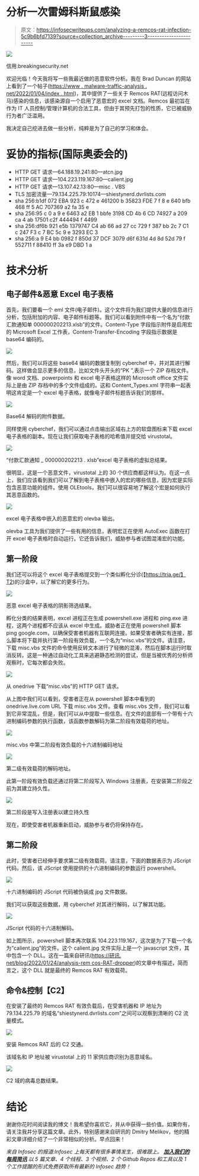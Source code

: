 # 分析一次雷姆科斯鼠感染

> 原文：<https://infosecwriteups.com/analyzing-a-remcos-rat-infection-5c9b6bfd7139?source=collection_archive---------3----------------------->

![](img/582f5a20255f583fb24759fd58269c9d.png)

信用:breakingsecurity.net

欢迎光临！今天我将写一些我最近做的恶意软件分析。我在 Brad Duncan 的网站上看到了一个帖子([https://www . malware-traffic-analysis . net/2022/01/04/index . html](https://www.malware-traffic-analysis.net/2022/01/04/index.html))，其中提供了一些关于 Remcos RAT(远程访问木马)感染的信息，该感染源自一个启用了恶意宏的 excel 文档。Remcos 最初旨在作为 IT 人员控制/管理计算机的合法工具，但由于其预先打包的性质，它已被威胁行为者广泛滥用。

我决定自己挖进去做一些分析，纯粹是为了自己的学习和体会。

# 妥协的指标(国际奥委会的)

*   HTTP GET 请求—64.188.19.241:80—atcn.jpg
*   HTTP GET 请求—104.223.119.167:80—calient.jpg
*   HTTP GET 请求—13.107.42.13:80—misc . VBS
*   TLS 加密流量—79.134.225.79:10174—shiestynerd.dvrlists.com
*   sha 256:b1df 072 EBA 923 c 472 e 461200 b 35823 FDE 7 f 8 e 640 bfb 468 ff 5 AC 707369 a2 fa 35 e
*   sha 256:95 c 0 a 9 e 6463 a2 EB 1 bbfe 3198 CD 4b 6 CD 74927 a 209 ca 4 ab 17501 c2f 444494 f 4499
*   sha 256:df6b 921 e5b 1379747 C4 ab 66 ad 27 cc 729 f 387 bb 2c 7 C1 c 247 F3 c 7 BC 5c 9 e 3293 EC 3
*   sha 256:a 9 E4 bb 0982 f 850d 37 DCF 3079 d6f 631d 4d 8d 52d 79 f 552711 f 88410 ff 3a e9 DBD 1 a

# 技术分析

## **电子邮件&恶意 Excel 电子表格**

首先，我们要看一个 eml 文件(电子邮件)。这个文件将为我们提供大量的信息进行分析，包括附加的内容、电子邮件标题等。我们可以看到附件中有一个名为“付款汇款通知单 000000202213.xlsb”的文件。Content-Type 字段指示附件是启用宏的 Microsoft Excel 工作表，Content-Transfer-Encoding 字段指示数据是 base64 编码的。

![](img/40bc61dab95d8d3ccff9b04007515c9a.png)

然后，我们可以将这些 base64 编码的数据复制到 cyberchef 中，并对其进行解码。这样做会显示更多的信息，比如文件头开头的“PK ”,表示一个 ZIP 存档文件。像 word 文档、powerpoints 和 excel 电子表格这样的 Microsoft office 文件实际上是由 ZIP 存档中的多个文件组成的。这和 Content_Types.xml 字符串一起表明这肯定是一个 excel 电子表格，就像电子邮件标题告诉我们的那样。

![](img/afee795e605a7fabf9d7d45e1ec50cce.png)

Base64 解码的附件数据。

同样使用 cyberchef，我们可以通过点击输出区域右上方的软盘图标来下载 excel 电子表格的副本。现在让我们获取电子表格的哈希值并提交给 virustotal。

![](img/281fea3c62b0e2629be5567fc045c135.png)

“付款汇款通知 _ 000000202213 . xlsb”excel 电子表格的虚拟总结果。

很明显，这是一个恶意文件，virustotal 上的 30 个供应商都这样认为。在这一点上，我们应该看到我们可以了解到电子表格中嵌入的宏的哪些信息，因为宏是实际包含恶意功能的组件。使用 OLEtools，我们可以很容易地了解这个宏是如何执行其恶意函数的。

![](img/4d2d8678a0b6d88e5b91a4547c7cda05.png)

excel 电子表格中嵌入的恶意宏的 olevba 输出。

olevba 工具为我们提供了一些有用的信息，表明宏正在使用 AutoExec 函数在打开 excel 电子表格时自动运行。它还告诉我们，威胁参与者试图混淆宏的功能。

## **第一阶段**

我们还可以将这个 excel 电子表格提交到一个类似孵化分诊(【https://tria.ge/】T2)的沙盒中，以了解它的更多行为。

![](img/c4e83bb8349495f3e2b6818f37645748.png)

恶意 excel 电子表格的阴影筛选结果。

孵化分类的结果表明，excel 进程正在生成 powershell.exe 进程和 ping.exe 进程，这两个进程都不应该从 excel 中生成。威胁者正在使用 powershell 脚本 ping google.com，以确保受害者机器有互联网连接。如果受害者确实有连接，那么脚本将下载并执行第一阶段有效负载，一个名为“misc.vbs”的文件。请注意，下载 misc.vbs 文件的命令使用反转文本进行了轻微的混淆，然后在脚本运行时取消反转。这是一种通过自动化工具来逃避静态检测的尝试，但是当被优秀的分析师观察时，它每次都会失败。

![](img/1e9ad63a6c86aed773afdab48c1e8e00.png)

从 onedrive 下载“misc.vbs”的 HTTP GET 请求。

从上图中我们可以看到，受害者正在从 powershell 脚本中看到的 onedrive.live.com URL 下载 misc.vbs 文件。查看 misc.vbs 文件，我们可以看到它非常混乱，但是，我们可以从中提取一些信息。在文件的底部有一个带有十六进制编码参数的执行函数，该函数参数解码为第二阶段有效载荷的地址。

![](img/29a564d92b20f6b5c96539e3e725d219.png)

misc.vbs 中第二阶段有效负载的十六进制编码地址

![](img/a71954f4996ecc990b2cbe7bc2466fb4.png)

第二级有效载荷的解码地址。

此第一阶段有效负载还通过将第二阶段写入 Windows 注册表，在安装第二阶段之前为其建立持久性。

![](img/cf57d365a24c21f6852d6baad0c9f8fd.png)

第二阶段是写入注册表以建立持久性

现在，即使受害者机器重新启动，威胁参与者仍将保持存在。

## **第二阶段**

此时，受害者已经伸手要求第二级有效载荷。请注意，下面的数据表示为 JScript 代码。然后，该 JScript 使用提供的十六进制编码的参数运行 powershell。

![](img/d80f619b153a58984ce412296138dba3.png)

十六进制编码的 JScript 代码被伪装成 jpg 文件数据。

我们可以获取这些数据，用 cyberchef 对其进行解码，以了解其功能。

![](img/ade00824f75e54b69f0944489cd92216.png)

JScript 代码的十六进制解码。

如上图所示，powershell 脚本再次联系 104.223.119.167，这次是为了下载一个名为“calient.jpg”的文件。这个 calient.jpg 文件实际上是一个 javascript 文件，其中包含一个 DLL。这在一篇来自研讯([https://研讯. net/blog/2022/01/24/analysis-rem cos-RAT-dropper](https://inquest.net/blog/2022/01/24/analysis-remcos-rat-dropper))的文章中有描述，简而言之，这个 DLL 就是最终的 Remcos RAT 有效载荷。

## **命令&控制【C2】**

在安装了最终的 Remcos RAT 有效负载后，在受害机器和 IP 地址为 79.134.225.79 的域名“shiestynerd.dvrlists.com”之间可以观察到清晰的 C2 流量模式。

![](img/d37ff486bbe4c3f3f86c916c6b4f2ad6.png)

安装 Remcos RAT 后的 C2 交通。

该域名和 IP 地址被 virustotal 上的 11 家供应商识别为恶意域名。

![](img/19805ef6b60f1a32f7f0f68adefd5d2b.png)

C2 域的病毒总数结果。

# 结论

谢谢你花时间阅读我的博文！我希望你喜欢它，并从中获得一些价值。如果你有，请关注我并分享这篇文章。此外，特别感谢来自研讯的 Dmitry Melikov，他的精彩文章详细介绍了一个非常相似的分析。早点回来！

*来自 Infosec 的报道:Infosec 上每天都有很多事情发生，很难跟上。* [***加入我们的每周简讯***](https://weekly.infosecwriteups.com/) *以 5 篇文章、4 个线程、3 个视频、2 个 Github Repos 和工具以及 1 个工作提醒的形式免费获取所有最新的 Infosec 趋势！*